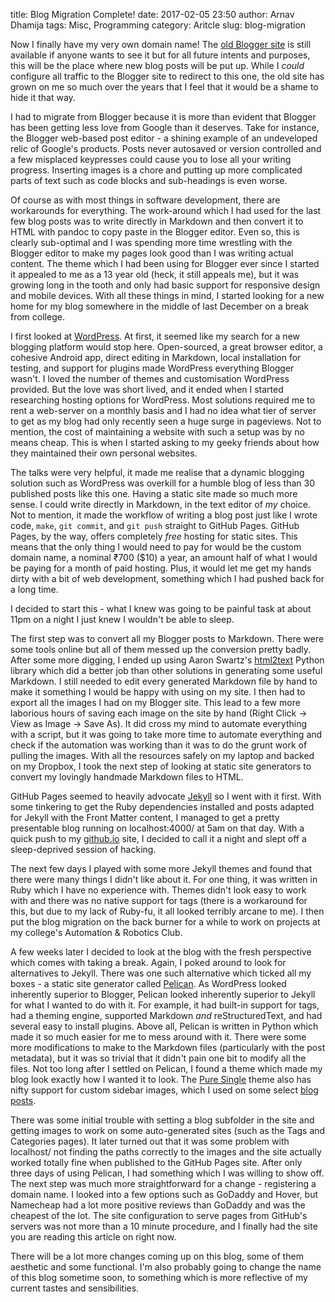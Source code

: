title: Blog Migration Complete!
date: 2017-02-05 23:50
author: Arnav Dhamija
tags: Misc, Programming
category: Aritcle
slug: blog-migration

Now I finally have my very own domain name! The [old Blogger site](http://arnavdhamija.blogspot.in/) is still available if anyone wants to see it but for all future intents and purposes, this will be the place where new blog posts will be put up. While I *could* configure all traffic to the Blogger site to redirect to this one, the old site has grown on me so much over the years that I feel that it would be a shame to hide it that way.

I had to migrate from Blogger because it is more than evident that Blogger has been getting less love from Google than it deserves. Take for instance, the Blogger web-based post editor - a shining example of an undeveloped relic of Google's products. Posts never autosaved or version controlled and a few misplaced keypresses could cause you to lose all your writing progress. Inserting images is a chore and putting up more complicated parts of text such as code blocks and sub-headings is even worse.

Of course as with most things in software development, there are workarounds for everything. The work-around which I had used for the last few blog posts was to write directly in Markdown and then convert it to HTML with pandoc to copy paste in the Blogger editor. Even so, this is clearly sub-optimal and I was spending more time wrestling with the Blogger editor to make my pages look good than I was writing actual content. The theme which I had been using for Blogger ever since I started it appealed to me as a 13 year old (heck, it still appeals me), but it was growing long in the tooth and only had basic support for responsive design and mobile devices. With all these things in mind, I started looking for a new home for my blog somewhere in the middle of last December on a break from college.

I first looked at [WordPress](http://wordpress.com/). At first, it seemed like my search for a new blogging platform would stop here. Open-sourced, a great browser editor, a cohesive Android app, direct editing in Markdown, local installation for testing, and support for plugins made WordPress everything Blogger wasn't. I loved the number of themes and customisation WordPress provided. But the love was short lived, and it ended when I started researching hosting options for WordPress. Most solutions required me to rent a web-server on a monthly basis and I had no idea what tier of server to get as my blog had only recently seen a huge surge in pageviews. Not to mention, the cost of maintaining a website with such a setup was by no means cheap. This is when I started asking to my geeky friends about how they maintained their own personal websites.

The talks were very helpful, it made me realise that a dynamic blogging solution such as WordPress was overkill for a humble blog of less than 30 published posts like this one. Having a static site made so much more sense. I could write directly in Markdown, in the text editor of *my* choice. Not to mention, it made the workflow of writing a blog post just like I wrote code, `make`, `git commit`, and `git push` straight to GitHub Pages. GitHub Pages, by the way, offers completely *free* hosting for static sites. This means that the only thing I would need to pay for would be the custom domain name, a nominal ₹700 ($10) a year, an amount half of what I would be paying for a month of paid hosting. Plus, it would let me get my hands dirty with a bit of web development, something which I had pushed back for a long time.

I decided to start this - what I knew was going to be painful task at about 11pm on a night I just knew I wouldn't be able to sleep.

The first step was to convert all my Blogger posts to Markdown. There were some tools online but all of them messed up the conversion pretty badly. After some more digging, I ended up using Aaron Swartz's [html2text](https://github.com/aaronsw/html2text) Python library which did a better job than other solutions in generating some useful Markdown. I still needed to edit every generated Markdown file by hand to make it something I would be happy with using on my site. I then had to export all the images I had on my Blogger site. This lead to a few more laborious hours of saving each image on the site by hand (Right Click -> View as Image -> Save As). It did cross my mind to automate everything with a script, but it was going to take more time to automate everything and check if the automation was working than it was to do the grunt work of pulling the images. With all the resources safely on my laptop and backed on my Dropbox, I took the next step of looking at static site generators to convert my lovingly handmade Markdown files to HTML.

GitHub Pages seemed to heavily advocate [Jekyll](http://jekyllrb.com/) so I went with it first. With some tinkering to get the Ruby dependencies installed and posts adapted for Jekyll with the Front Matter content, I managed to get a pretty presentable blog running on localhost:4000/ at 5am on that day. With a quick push to my [github.io](http://shortstheory.github.com/) site, I decided to call it a night and slept off a sleep-deprived session of hacking.

The next few days I played with some more Jekyll themes and found that there were many things I didn't like about it. For one thing, it was written in Ruby which I have no experience with. Themes didn't look easy to work with and there was no native support for tags (there is a workaround for this, but due to my lack of Ruby-fu, it all looked terribly arcane to me). I then put the blog migration on the back burner for a while to work on projects at my college's Automation & Robotics Club.

A few weeks later I decided to look at the blog with the fresh perspective which comes with taking a break. Again, I poked around to look for alternatives to Jekyll. There was one such alternative which ticked all my boxes - a static site generator called [Pelican](https://blog.getpelican.com/). As WordPress looked inherently superior to Blogger, Pelican looked inherently superior to Jekyll for what I wanted to do with it. For example, it had built-in support for tags, had a theming engine, supported Markdown *and* reStructuredText, and had several easy to install plugins. Above all, Pelican is written in Python which made it so much easier for me to mess around with it. There were some more modifications to make to the Markdown files (particularly with the post metadata), but it was so trivial that it didn't pain one bit to modify all the files. Not too long after I settled on Pelican, I found a theme which made my blog look exactly how I wanted it to look. The [Pure Single](https://github.com/PurePelicanTheme) theme also has nifty support for custom sidebar images, which I used on some select [blog]({filename}/2015-06-17-t2-years-and-counting-iit-jee.md) [posts]({filename}/2016-08-30-gsoc-report-wrapping-up-gsoc-2016.md).

There was some initial trouble with setting a blog subfolder in the site and getting images to work on some auto-generated sites (such as the Tags and Categories pages). It later turned out that it was some problem with localhost/ not finding the paths correctly to the images and the site actually worked totally fine when published to the GitHub Pages site. After only three days of using Pelican, I had something which I was willing to show off. The next step was much more straightforward for a change - registering a domain name. I looked into a few options such as GoDaddy and Hover, but Namecheap had a lot more positive reviews than GoDaddy and was the cheapest of the lot. The site configuration to serve pages from GitHub's servers was not more than a 10 minute procedure, and I finally had the site you are reading this article on right now.

There will be a lot more changes coming up on this blog, some of them aesthetic and some functional. I'm also probably going to change the name of this blog sometime soon, to something which is more reflective of my current tastes and sensibilities.
